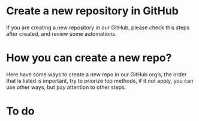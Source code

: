 # Create a new repository in GitHub

If you are creating a new repository in our GitHub, please check this steps after created, and review some automations.

# How you can create a new repo?

Here have some ways to create a new repo in our GitHub org’s, the order that is listed is important, try to priorize top methods, if it not apply, you can use other ways, but pay attention to other steps.

# To do